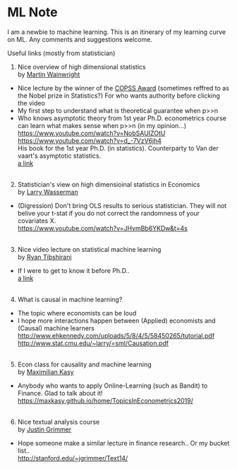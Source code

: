 # ML Note

I am a newbie to machine learning. This is an itinerary of my learning curve on ML. Any comments and suggestions welcome.

Useful links (mostly from statistician)

1) Nice overview of high dimensional statistics <br/> 
by [Martin Wainwright](https://people.eecs.berkeley.edu/~wainwrig/?_ga=2.18494076.435531114.1573686806-1909242507.1563054461) <br/>
- Nice lecture by the winner of the [COPSS Award](https://en.wikipedia.org/wiki/COPSS_Presidents%27_Award) (sometimes reffred to as the Nobel prize in Statistics?) For who wants authority before clicking the video  <br/>
- My first step to understand what is theoretical guarantee when p>>n  <br/>
- Who knows asymptotic theory from 1st year Ph.D. econometrics course can learn what makes sense when p>>n (in my opinion...) <br/>
https://www.youtube.com/watch?v=NobSAUIZOtU <br/>
https://www.youtube.com/watch?v=d_-7VzV6jh4 <br/>
His book for the 1st year Ph.D. (in statistics). Counterparty to Van der vaart's asymptotic statistics.<br/>
[a link](https://www.amazon.com/gp/product/1108498027/ref=dbs_a_def_rwt_bibl_vppi_i0) <br/> <br/>

2) Statistician's view on high dimensioinal statistics in Economics <br/>
by [Larry Wasserman](http://www.stat.cmu.edu/~larry/) <br/>
- (Digression) Don't bring OLS results to serious statistician. They will not belive your t-stat if you do not correct the randomness of your covariates X. <br/>
https://www.youtube.com/watch?v=JHvmBb6YKDw&t=4s <br/> <br/>

3) Nice video lecture on statistical machine learning<br/>
by [Ryan Tibshirani](http://www.stat.cmu.edu/~ryantibs/statml/)<br/>
- If I were to get to know it before Ph.D.. <br/>
[a link](http://www.stat.cmu.edu/~ryantibs/statml/) <br/> <br/>

4) What is causal in machine learning?<br/>
- The topic where economists can be loud <br/>
- I hope more interactions happen between (Applied) economists and (Causal) machine learners <br/>
http://www.ehkennedy.com/uploads/5/8/4/5/58450265/tutorial.pdf <br/>
http://www.stat.cmu.edu/~larry/=sml/Causation.pdf <br/> <br/>

5) Econ class for causality and machine learning <br/>
by [Maximilian Kasy](https://maxkasy.github.io/) <br/>
- Anybody who wants to apply Online-Learning (such as Bandit) to Finance. Glad to talk about it! <br/>
https://maxkasy.github.io/home/TopicsInEconometrics2019/ <br/> <br/>

6) Nice textual analysis course <br/>
by [Justin Grimmer](https://www.justingrimmer.org/) <br/>
- Hope someone make a similar lecture in finance research.. Or my bucket list.. <br/>
http://stanford.edu/~jgrimmer/Text14/ 
